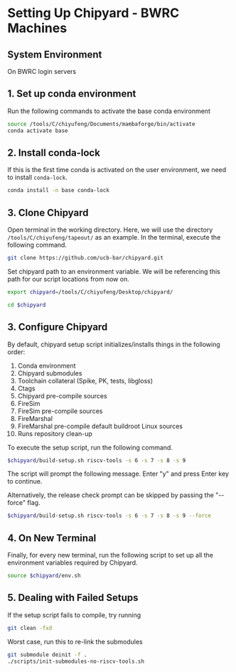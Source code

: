 # Setting Up Chipyard - BWRC Machines

## System Environment

On BWRC login servers

## 1. Set up conda environment

Run the following commands to activate the base conda environment

```bash
source /tools/C/chiyufeng/Documents/mambaforge/bin/activate
conda activate base
```

## 2. Install conda-lock

If this is the first time conda is activated on the user environment, we need to install `conda-lock`.

```bash
conda install -n base conda-lock
```

## 3. Clone Chipyard

Open terminal in the working directory. Here, we will use the directory `/tools/C/chiyufeng/tapeout/` as an example. In the terminal, execute the following command.

```bash
git clone https://github.com/ucb-bar/chipyard.git
```

Set chipyard path to an environment variable. We will be referencing this path for our script locations from now on.

```bash
export chipyard=/tools/C/chiyufeng/Desktop/chipyard/
```

```bash
cd $chipyard
```

## 3. Configure Chipyard

By default, chipyard setup script initializes/installs things in the following order:

1. Conda environment
2. Chipyard submodules
3. Toolchain collateral (Spike, PK, tests, libgloss)
4. Ctags
5. Chipyard pre-compile sources
6. FireSim
7. FireSim pre-compile sources
8. FireMarshal
9. FireMarshal pre-compile default buildroot Linux sources
10. Runs repository clean-up

To execute the setup script, run the following command.

```bash
$chipyard/build-setup.sh riscv-tools -s 6 -s 7 -s 8 -s 9
```

The script will prompt the following message. Enter "y" and press Enter key to continue.

Alternatively, the release check prompt can be skipped by passing the "--force" flag.

```bash
$chipyard/build-setup.sh riscv-tools -s 6 -s 7 -s 8 -s 9 --force
```

## 4. On New Terminal

Finally, for every new terminal, run the following script to set up all the environment variables required by Chipyard.

```bash
source $chipyard/env.sh
```

## 5. Dealing with Failed Setups

If the setup script fails to compile, try running

```bash
git clean -fxd
```

Worst case, run this to re-link the submodules

```bash
git submodule deinit -f .
./scripts/init-submodules-no-riscv-tools.sh 
```

##
